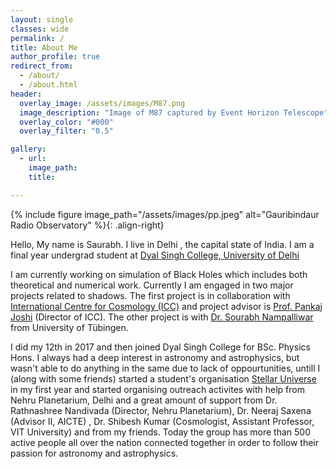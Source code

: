 ```yaml
---
layout: single
classes: wide
permalink: /
title: About Me
author_profile: true
redirect_from: 
  - /about/
  - /about.html
header:
  overlay_image: /assets/images/M87.png
  image_description: "Image of M87 captured by Event Horizon Telescope" 
  overlay_color: "#000"
  overlay_filter: "0.5"

gallery: 
  - url: 
    image_path: 
    title: 

---
```


{% include figure image_path="/assets/images/pp.jpeg" alt="Gauribindaur Radio Observatory" %}{: .align-right}

Hello, My name is Saurabh. I live in Delhi , the capital state of India.
I am a final year undergrad student at [Dyal Singh College, University of Delhi](http://dsc.du.ac.in) 

I am currently working on simulation of Black Holes which includes both theoretical and numerical work. Currently I am engaged in two major projects related to shadows. The first project is in collaboration with [International Centre for Cosmology (ICC)](http://icc.charusat.ac.in/) and project advisor is [Prof. Pankaj Joshi](https://www.charusat.ac.in/provost_charusat/) (Director of ICC). The other project is with [Dr. Sourabh Nampalliwar](https://www.tat.physik.uni-tuebingen.de/~nampalliwar/) from University of Tübingen.

I did my 12th in 2017 and then joined Dyal Singh College for BSc. Physics Hons. I always had a deep interest in astronomy and astrophysics, but wasn't able to do anything in the same due to lack of oppourtunities, untill I (along with some friends) started a student's organisation [Stellar Universe](www.facebook.com/stellaruniverse1)  in my first year and started organising outreach activites with help from Nehru Planetarium, Delhi and a great amount of support from Dr. Rathnashree Nandivada (Director, Nehru Planetarium), Dr. Neeraj Saxena (Advisor II, AICTE) , Dr. Shibesh Kumar (Cosmologist, Assistant Professor, VIT University) and from my friends. Today the group has more than 500 active people all over the nation connected together in order to follow their passion for astronomy and astrophysics.



<!--
hole targets <a href="https://en.wikipedia.org/wiki/Sagittarius_A*">Sgr A*</a> and [M87](https://en.wikipedia.org/wiki/Messier_87)
-->





